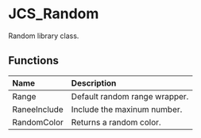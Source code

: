 # JCS_Random

Random library class.

## Functions

| Name | Description |
|:---|:---|
| Range | Default random range wrapper. |
| RaneeInclude | Include the maxinum number. |
| RandomColor | Returns a random color. |
